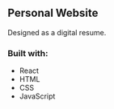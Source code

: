 ## Personal Website
Designed as a digital resume.

### Built with:
- React
- HTML
- CSS
- JavaScript
